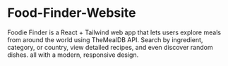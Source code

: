 # Food-Finder-Website
Foodie Finder is a React + Tailwind web app that lets users explore meals from around the world using TheMealDB API. Search by ingredient, category, or country, view detailed recipes, and even discover random dishes. all with a modern, responsive design.
